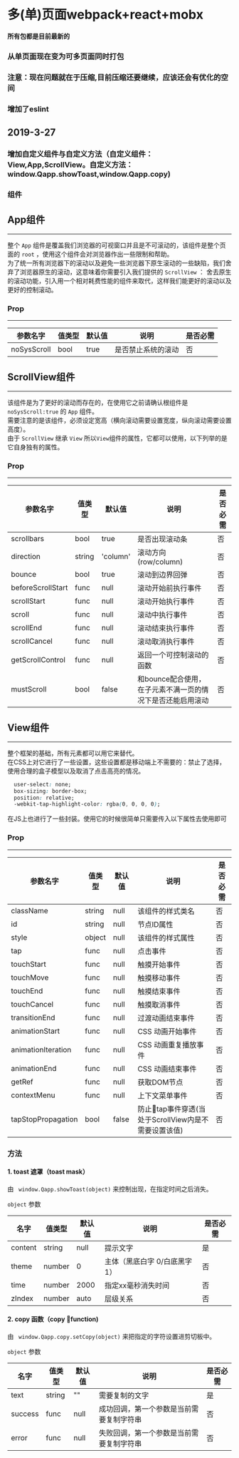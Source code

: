 # 多(单)页面webpack+react+mobx

#### 所有包都是目前最新的

### 从单页面现在变为可多页面同时打包
### 注意：现在问题就在于压缩,目前压缩还要继续，应该还会有优化的空间
### 增加了eslint

## 2019-3-27
### 增加自定义组件与自定义方法（自定义组件：View,App,ScrollView。自定义方法：window.Qapp.showToast,window.Qapp.copy)

### 组件

## App组件
----
整个 ```App``` 组件是覆盖我们浏览器的可视窗口并且是不可滚动的，该组件是整个页面的 ```root``` ，使用这个组件会对浏览器作出一些限制和帮助。    
为了统一所有浏览器下的滚动以及避免一些浏览器下原生滚动的一些缺陷，我们舍弃了浏览器原生的滚动，这意味着你需要引入我们提供的  ```ScrollView``` ： 舍去原生的滚动功能，引入用一个相对耗费性能的组件来取代，这样我们能更好的滚动以及更好的控制滚动。  

### Prop
----
| 参数名字 | 值类型 | 默认值  | 说明 |  是否必需 |
|---------|---------|--------- |---------|---------|
| noSysScroll| bool | true | 是否禁止系统的滚动 | 否 |

## ScrollView组件
----
该组件是为了更好的滚动而存在的，在使用它之前请确认根组件是 ```noSysScroll:true``` 的 ```App``` 组件。  
需要注意的是该组件，必须设定宽高（横向滚动需要设置宽度，纵向滚动需要设置高度）。  
由于 ```ScrollView``` 继承 ```View``` 所以```View```组件的属性，它都可以使用，以下列举的是它自身独有的属性。

### Prop
----
| 参数名字 | 值类型 | 默认值  | 说明 |  是否必需 |
|---------|---------|--------- |---------|---------|
| scrollbars| bool |  true | 是否出现滚动条 | 否 |
| direction| string |  'column' | 滚动方向(row/column) | 否 |
| bounce| bool |  true | 滚动到边界回弹 | 否 |
| beforeScrollStart | func | null | 滚动开始前执行事件 | 否 |
| scrollStart | func | null | 滚动开始执行事件 | 否 |
| scroll | func | null | 滚动中执行事件 | 否 |
| scrollEnd | func | null | 滚动结束执行事件 | 否 |
| scrollCancel | func | null | 滚动取消执行事件 | 否 |
| getScrollControl | func | null | 返回一个可控制滚动的函数 | 否
| mustScroll | bool | false | 和bounce配合使用，在子元素不满一页的情况下是否还能启用滚动 | 否

## View组件
----
整个框架的基础，所有元素都可以用它来替代。  
在CSS上对它进行了一些设置，这些设置都是移动端上不需要的：禁止了选择，使用合理的盒子模型以及取消了点击高亮的情况。  
```css
  user-select: none;
  box-sizing: border-box;
  position: relative;
  -webkit-tap-highlight-color: rgba(0, 0, 0, 0);
```
在JS上也进行了一些封装。使用它的时候很简单只需要传入以下属性去使用即可  

### Prop
----
| 参数名字 | 值类型 | 默认值  | 说明 |  是否必需 |
|---------|---------|--------- |---------|---------|
| className| string |  null | 该组件的样式类名 | 否 |
| id | string | null | 节点ID属性 | 否 |
| style| object |  null | 该组件的样式属性 | 否 |
| tap| func |  null | 点击事件 | 否 |
| touchStart| func |  null | 触摸开始事件 | 否 |
| touchMove| func |  null | 触摸移动事件 | 否 |
| touchEnd| func |  null | 触摸结束事件 | 否 |
| touchCancel| func |  null | 触摸取消事件 | 否 |
| transitionEnd| func |  null | 过渡动画结束事件 | 否 |
| animationStart| func |  null |  CSS 动画开始事件 |否 |
| animationIteration | func |  null | CSS 动画重复播放事件 |否 |
| animationEnd| func |  null |  CSS 动画结束事件 |否 |
| getRef | func | null | 获取DOM节点 | 否 |
| contextMenu | func | null | 上下文菜单事件 |否 |
| tapStopPropagation | bool | false | 防止tap事件穿透(当处于ScrollView内是不需要设置该值) | 否 |

### 方法

#### 1. toast 遮罩（toast mask）
由 ``` window.Qapp.showToast(object)``` 来控制出现，在指定时间之后消失。

```object``` 参数  

| 名字 | 值类型 | 默认值  | 说明 |  是否必需 |
|---------|---------|--------- |---------|---------|
| content | string  | null | 提示文字 | 是 |
| theme | number | 0 | 主体（黑底白字 0/白底黑字 1）| 否 |
| time | number | 2000 | 指定xx毫秒消失时间| 否 |
| zIndex | number | auto | 层级关系 | 否 |

#### 2. copy 函数（copy function)
由 ``` window.Qapp.copy.setCopy(object)``` 来把指定的字符设置进剪切板中。

```object``` 参数  

| 名字 | 值类型 | 默认值  | 说明 |  是否必需 |
|---------|---------|--------- |---------|---------|
| text | string  | "" | 需要复制的文字 | 是 |
| success | func  | null | 成功回调，第一个参数是当前需要复制字符串 | 否 |
| error | func  | null | 失败回调，第一个参数是当前需要复制字符串 | 否 |
